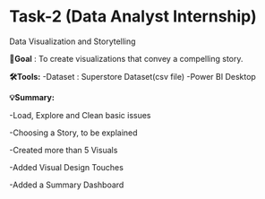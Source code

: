 # Task-2 (Data Analyst Internship)
Data Visualization and Storytelling<br/>

**🎯Goal** : To create visualizations that convey a compelling story.<br/>


**🛠️Tools:**
-Dataset : Superstore Dataset(csv file)
-Power BI Desktop<br/>

**💡Summary:**

-Load, Explore and Clean basic issues

-Choosing a Story, to be explained

-Created more than 5 Visuals

-Added Visual Design Touches

-Added a Summary Dashboard









